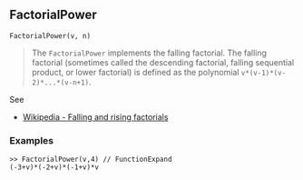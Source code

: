 ## FactorialPower

```
FactorialPower(v, n)
```

> The `FactorialPower` implements the falling factorial. The falling factorial (sometimes called the descending factorial, falling sequential product, or lower factorial) is defined as the polynomial `v*(v-1)*(v-2)*...*(v-n+1)`.

See 
* [Wikipedia - Falling and rising factorials](https://en.wikipedia.org/wiki/Falling_and_rising_factorials)
 
### Examples

```
>> FactorialPower(v,4) // FunctionExpand 
(-3+v)*(-2+v)*(-1+v)*v
```
